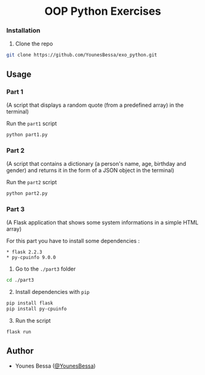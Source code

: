 <h1 align="center">
      OOP Python Exercises
    </h1>
  </a>
</p>

### Installation

1. Clone the repo

```sh
git clone https://github.com/YounesBessa/exo_python.git
```

## Usage

### Part 1 
(A script that displays a random quote (from a predefined array) in the terminal)

Run the `part1` script

```sh
python part1.py
```

### Part 2 
(A script that contains a dictionary (a person's name, age, birthday and gender) and returns it in the form of a JSON object in the terminal)

Run the `part2` script

```sh
python part2.py
```

### Part 3
(A Flask application that shows some system informations in a simple HTML array)


For this part you have to install some dependencies :

	* flask 2.2.3
	* py-cpuinfo 9.0.0

1. Go to the `./part3` folder

```sh
cd ./part3
```

2. Install dependencies with `pip`

```sh
pip install flask
pip install py-cpuinfo
```

3. Run the script

```sh
flask run
```

## Author

- Younes Bessa ([@YounesBessa](https://github.com/YounesBessa))